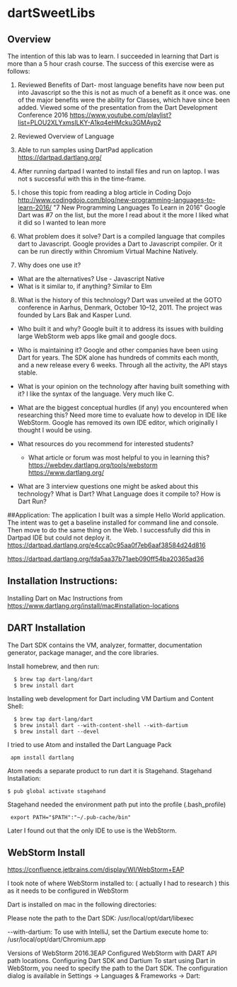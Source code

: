 # dartSweetLibs  

## Overview
The intention of this lab was to learn.  I succeeded in learning that Dart
is more than a 5 hour crash course.  The success of this exercise were as follows:
1. Reviewed Benefits of Dart- most language benefits have now been put into Javascript
   so the this is not as much of a benefit as it once was.  one of the major benefits were
   the ability for Classes, which have since been added.
   Viewed some of the presentation from the Dart Development Conference 2016
   https://www.youtube.com/playlist?list=PLOU2XLYxmsILKY-A1kq4eHMcku3GMAyp2

2. Reviewed Overview of Language
3. Able to run samples using DartPad application
  https://dartpad.dartlang.org/
4. After running dartpad I wanted to install files and run on laptop.  I was not s
   successful with this in the time-frame.   

5. I chose this topic from reading a blog article in Coding Dojo http://www.codingdojo.com/blog/new-programming-languages-to-learn-2016/
  "7 New Programming Languages To Learn in 2016"  Google Dart was #7 on the list, but the more I read about it the more I liked what it did so I wanted to lean more

6. What problem does it solve?
  Dart is a compiled language that compiles dart to Javascript.  Google provides a Dart to Javascript compiler. Or it can be run directly within Chromium Virtual Machine Natively.

7. Why does one use it?
  - What are the alternatives? Use - Javascript Native
  - What is it similar to, if anything?  Similar to Elm


8. What is the history of this technology?
  Dart was unveiled at the GOTO conference in Aarhus, Denmark, October 10–12, 2011. The project was founded by Lars Bak and Kasper Lund.
  - Who built it and why?  Google built it to address its issues with building large WebStorm
    web apps like gmail and google docs.
  - Who is maintaining it?
    Google and other companies have been using Dart for years. The SDK alone has hundreds of commits each month, and a new release every 6 weeks. Through all the activity, the API stays stable.
- What is your opinion on the technology after having built something with it?
  I like the syntax of the language.  Very much like C.  
- What are the biggest conceptual hurdles (if any) you encountered when researching this?
  Need more time to evaluate how to develop in IDE like WebStorm.  Google has removed its own
  IDE editor, which originally I thought I would be using.

- What resources do you recommend for interested students?
  - What article or forum was most helpful to you in learning this?
  https://webdev.dartlang.org/tools/webstorm
  https://www.dartlang.org/

- What are 3 interview questions one might be asked about this technology?
  What is Dart?  What Language does it compile to?  How is Dart Run?

##Application:
The application I built was a simple Hello World application.  The intent was to get a baseline installed for command line and console.  Then move to do the same thing on the Web.  I successfully did this in Dartpad IDE but could not deploy it.
https://dartpad.dartlang.org/e4cca0c95aa0f7eb6aaf38584d24d816

https://dartpad.dartlang.org/fda5aa37b71aeb090ff54ba20365ad36



## Installation Instructions:

  Installing Dart on Mac Instructions from https://www.dartlang.org/install/mac#installation-locations

  ## DART Installation

  The Dart SDK contains the VM, analyzer, formatter, documentation generator, package manager, and the core libraries.

  Install homebrew, and then run:
  ```
    $ brew tap dart-lang/dart
    $ brew install dart
  ```
  Installing  web development for Dart including VM Dartium and Content Shell:
  ```
    $ brew tap dart-lang/dart
    $ brew install dart --with-content-shell --with-dartium
    $ brew install dart --devel
  ```
  I tried to use Atom and installed the Dart Language Pack
  ```
   apm install dartlang
  ```
  Atom needs a separate product to run dart it is Stagehand.
  Stagehand Installation:
  ```
  $ pub global activate stagehand
  ```
  Stagehand needed the environment path put into the profile (.bash_profile)
  ```
   export PATH="$PATH":"~/.pub-cache/bin"
  ```

  Later I found out that the only IDE to use is the WebStorm.
  ## WebStorm Install
  https://confluence.jetbrains.com/display/WI/WebStorm+EAP

  I took note of where WebStorm installed to:  ( actually I had to research ) this
  as it needs to be configured in WebStorm

   Dart is installed on mac in the following directories:

   Please note the path to the Dart SDK:
  /usr/local/opt/dart/libexec

  --with-dartium:
  To use with IntelliJ, set the Dartium execute home to:
  /usr/local/opt/dart/Chromium.app

  Versions of WebStorm 2016.3EAP
  Configured WebStorm with DART API path locations.
  Configuring Dart SDK and Dartium
  To start using Dart in WebStorm, you need to specify the path to the Dart SDK.
  The configuration dialog is available in Settings → Languages & Frameworks → Dart:
